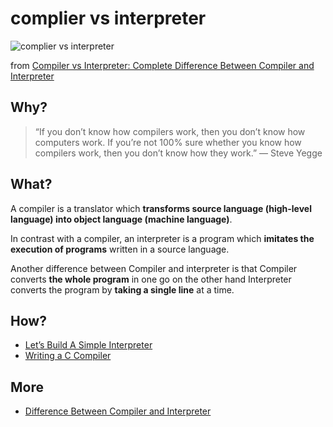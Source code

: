 # complier vs interpreter

![complier vs interpreter](https://i.imgur.com/DJkolry.png)

from [Compiler vs Interpreter: Complete Difference Between Compiler and Interpreter](https://www.guru99.com/difference-compiler-vs-interpreter.html)

## Why?

> “If you don’t know how compilers work, then you don’t know how computers work. If you’re not 100% sure whether you know how compilers work, then you don’t know how they work.” — Steve Yegge

## What?

A compiler is a translator which **transforms source language (high-level language) into object language (machine language)**. 

In contrast with a compiler, an interpreter is a program which **imitates the execution of programs** written in a source language. 

Another difference between Compiler and interpreter is that Compiler converts **the whole program** in one go on the other hand Interpreter converts the program by **taking a single line** at a time.



## How? 

- [Let’s Build A Simple Interpreter](https://ruslanspivak.com/lsbasi-part1/)
- [Writing a C Compiler](https://norasandler.com/2017/11/29/Write-a-Compiler.html)

## More 

- [Difference Between Compiler and Interpreter](https://techdifferences.com/difference-between-compiler-and-interpreter.html#ComparisonChart)
